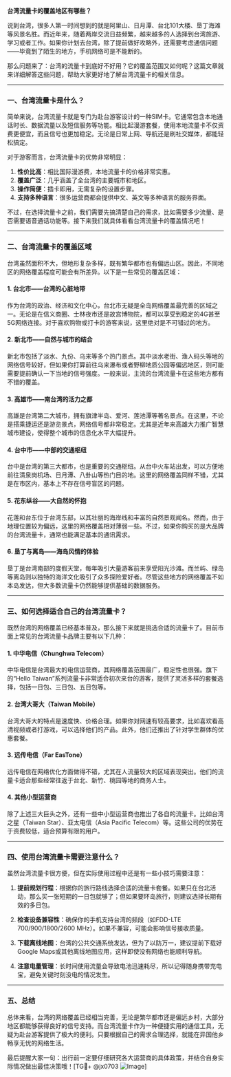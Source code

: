 **台湾流量卡的覆盖地区有哪些？**

说到台湾，很多人第一时间想到的就是阿里山、日月潭、台北101大楼、垦丁海滩等风景名胜。而近年来，随着两岸交流日益频繁，越来越多的人选择到台湾旅游、学习或者工作。如果你计划去台湾，除了提前做好攻略外，还需要考虑通信问题——毕竟到了陌生的地方，手机网络可是不能断的。

那么问题来了：台湾的流量卡到底好不好用？它的覆盖范围又如何呢？这篇文章就来详细解答这些问题，帮助大家更好地了解台湾流量卡的相关信息。

---

### 一、台湾流量卡是什么？

简单来说，台湾流量卡就是专门为赴台游客设计的一种SIM卡。它通常包含本地通话时长、数据流量以及短信服务等功能。相比起漫游套餐，使用本地流量卡不仅资费更便宜，而且信号也更加稳定。无论是日常上网、导航还是刷社交媒体，都能轻松搞定。

对于游客而言，台湾流量卡的优势非常明显：
1. **性价比高**：相比国际漫游费，本地流量卡的价格非常实惠。
2. **覆盖广泛**：几乎涵盖了全台湾的主要城市和地区。
3. **操作简便**：插卡即用，无需复杂的设置步骤。
4. **支持多种语言**：很多运营商都会提供中文、英文等多种语言的服务界面。

不过，在选择流量卡之前，我们需要先搞清楚自己的需求，比如需要多少流量、是否需要语音通话功能等。接下来我们就具体看看台湾流量卡的覆盖情况吧！

---

### 二、台湾流量卡的覆盖区域

台湾虽然面积不大，但地形复杂多样，既有繁华都市也有偏远山区。因此，不同地区的网络覆盖程度可能会有所差异。以下是一些常见的覆盖区域：

#### 1. 台北市——台湾的心脏地带
作为台湾的政治、经济和文化中心，台北市无疑是全岛网络覆盖最完善的区域之一。无论是在信义商圈、士林夜市还是故宫博物院，都可以享受到稳定的4G甚至5G网络连接。对于喜欢购物或打卡的游客来说，这里绝对是不可错过的地方。

#### 2. 新北市——自然与城市的结合
新北市包括了淡水、九份、乌来等多个热门景点。其中淡水老街、渔人码头等地的网络信号较好，但如果你打算前往乌来瀑布或者野柳地质公园等偏远地区，则可能需要提前确认一下当地的信号强度。一般来说，主流的台湾流量卡在这些地方都有不错的覆盖。

#### 3. 高雄市——南台湾的活力之都
高雄是台湾第二大城市，拥有旗津半岛、爱河、莲池潭等著名景点。在这里，不论是搭乘捷运还是游览景点，网络信号都非常稳定。尤其是近年来高雄大力推广智慧城市建设，使得整个城市的信息化水平大幅提升。

#### 4. 台中市——中部的交通枢纽
台中是台湾的第三大都市，也是重要的交通枢纽。从台中火车站出发，可以方便地前往清泉岗机场、日月潭、八卦山等热门目的地。这里的网络覆盖同样不错，尤其是在市区内，基本上不存在信号盲区的问题。

#### 5. 花东纵谷——大自然的怀抱
花莲和台东位于台湾东部，以其壮丽的海岸线和丰富的自然景观闻名。然而，由于地理位置较为偏远，这里的网络覆盖相对薄弱一些。不过，如果你购买的是大品牌的台湾流量卡，通常也能满足基本的通讯需求。

#### 6. 垦丁与离岛——海岛风情的体验
垦丁是台湾南部的度假天堂，每年吸引大量游客前来享受阳光沙滩。而兰屿、绿岛等离岛则以独特的海洋文化吸引了众多探险爱好者。尽管这些地方的网络覆盖不如本岛发达，但大多数流量卡仍然能够提供基础的数据服务。

---

### 三、如何选择适合自己的台湾流量卡？

既然台湾的网络覆盖已经基本普及，那么接下来就是挑选合适的流量卡了。目前市面上常见的台湾流量卡品牌主要有以下几种：

#### 1. 中华电信（Chunghwa Telecom）
中华电信是台湾最大的电信运营商，其网络覆盖范围最广，稳定性也很强。旗下的“Hello Taiwan”系列流量卡非常适合初次来台的游客，提供了灵活多样的套餐选择，包括一日包、三日包、五日包等。

#### 2. 台湾大哥大（Taiwan Mobile）
台湾大哥大的特点是速度快、价格合理。如果你对网速有较高要求，比如喜欢看高清视频或者打游戏，可以选择他们的产品。此外，他们还推出了针对学生群体的优惠套餐。

#### 3. 远传电信（Far EasTone）
远传电信在网络优化方面做得不错，尤其在人流量较大的区域表现突出。他们的流量卡适合那些经常往返于台北、新竹、桃园等地的商务人士。

#### 4. 其他小型运营商
除了上述三大巨头之外，还有一些中小型运营商也推出了各自的流量卡。比如台湾之星（Taiwan Star）、亚太电信（Asia Pacific Telecom）等。这些公司的优势在于资费较低，适合预算有限的用户。

---

### 四、使用台湾流量卡需要注意什么？

虽然台湾流量卡很方便，但在实际使用过程中还是有一些小技巧需要注意：

1. **提前规划行程**：根据你的旅行路线选择合适的流量卡套餐。如果只在台北活动，那么买一张短期的一日包就够了；但如果要环岛旅行，则建议选择长期有效的多日包。

2. **检查设备兼容性**：确保你的手机支持台湾的频段（如FDD-LTE 700/900/1800/2600 MHz）。如果不兼容，可能会影响信号接收质量。

3. **下载离线地图**：台湾的公共交通系统发达，但为了以防万一，建议提前下载好Google Maps或其他离线地图应用，这样即使没有网络也能顺利导航。

4. **注意电量管理**：长时间使用流量会导致电池迅速耗尽，所以记得随身携带充电宝，避免关键时刻没电的情况发生。

---

### 五、总结

总体来看，台湾的网络覆盖已经相当完善，无论是繁华都市还是偏远乡村，大部分地区都能够获得良好的信号支持。而台湾流量卡作为一种便捷实用的通信工具，无疑为赴台游客提供了极大的便利。只要根据自己的需求合理选择，就能在异国他乡畅享无忧的网络生活。

最后提醒大家一句：出行前一定要仔细研究各大运营商的具体政策，并结合自身实际情况做出最佳决策哦！[TG💪+ @jx0703 ![Image](https://github.com/user-attachments/assets/dbca1d08-cadb-493c-b0ec-ad6f7a83f270)]